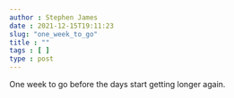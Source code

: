 ```yaml
---
author : Stephen James
date : 2021-12-15T19:11:23
slug: "one_week_to_go" 
title : ""
tags : [ ]
type : post
---
```

One week to go before the days start getting longer again.